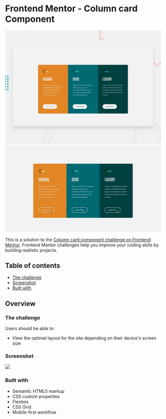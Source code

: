 # Frontend Mentor - Column card Component

![Design preview for the challenge](./design/desktop-preview.jpg)
![Design focus preview for the challenge](./design/active-states.jpg)


This is a solution to the [Column card component challenge on Frontend Mentor](https://www.frontendmentor.io/challenges/social-proof-section-6e0qTv_bA/hub). Frontend Mentor challenges help you improve your coding skills by building realistic projects. 

## Table of contents

- [The challenge](#the-challenge)
- [Screenshot](#screenshot)
- [Built with](#built-with)

## Overview

### The challenge

Users should be able to:

- View the optimal layout for the site depending on their device's screen size

### Screenshot

![](./images/solution.png)


### Built with

- Semantic HTML5 markup
- CSS custom properties
- Flexbox
- CSS Grid
- Mobile-first workflow
